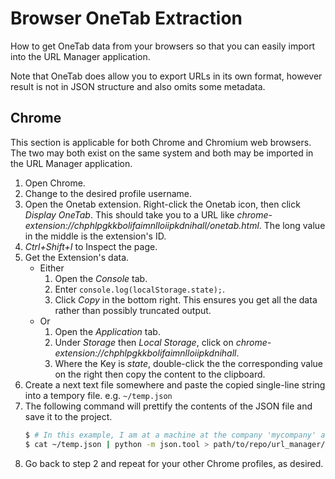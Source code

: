 # Browser OneTab Extraction

How to get OneTab data from your browsers so that you can easily import into the URL Manager application.

Note that OneTab does allow you to export URLs in its own format, however result is not in JSON structure and also omits some metadata.

## Chrome

This section is applicable for both Chrome and Chromium web browsers. The two may both exist on the same system and both may be imported in the URL Manager application. 

1. Open Chrome.
2. Change to the desired profile username.
3. Open the Onetab extension. Right-click the Onetab icon, then click _Display OneTab_. This should take you to a URL like _chrome-extension://chphlpgkkbolifaimnlloiipkdnihall/onetab.html_. The long value in the middle is the extension's ID.
4. _Ctrl+Shift+I_ to Inspect the page.
5. Get the Extension's data.
    - Either               
       1. Open the _Console_ tab.
       2. Enter `console.log(localStorage.state);`.
       3. Click _Copy_ in the bottom right. This ensures you get all the data rather than possibly truncated output.
    - Or
        1. Open the _Application_ tab.
        2. Under _Storage_ then _Local Storage_, click on _chrome-extension://chphlpgkkbolifaimnlloiipkdnihall_.
        3. Where the Key is _state_, double-click the the corresponding value on the right then copy the content to the clipboard.
6. Create a next text file somewhere and paste the copied single-line string into a tempory file. e.g. `~/temp.json`
7. The following command will prettify the contents of the JSON file and save it to the project.
    ```bash
    $ # In this example, I am at a machine at the company 'mycompany' and the profile has data for personal use.
    $ cat ~/temp.json | python -m json.tool > path/to/repo/url_manager/var/lib/raw/onetab_chrome_mycompany_personal.json
    ```
8. Go back to step 2 and repeat for your other Chrome profiles, as desired.
